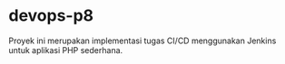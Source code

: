 # devops-p8
Proyek ini merupakan implementasi tugas CI/CD menggunakan Jenkins untuk aplikasi PHP sederhana.
